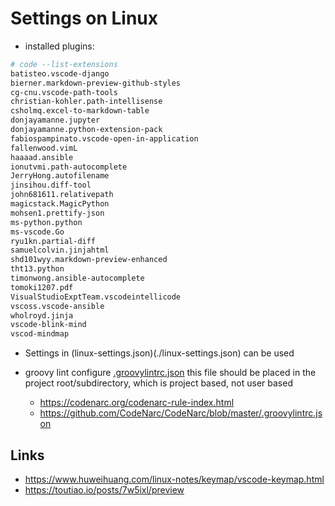 # Settings on Linux

- installed plugins:

```sh
# code --list-extensions
batisteo.vscode-django
bierner.markdown-preview-github-styles
cg-cnu.vscode-path-tools
christian-kohler.path-intellisense
csholmq.excel-to-markdown-table
donjayamanne.jupyter
donjayamanne.python-extension-pack
fabiospampinato.vscode-open-in-application
fallenwood.vimL
haaaad.ansible
ionutvmi.path-autocomplete
JerryHong.autofilename
jinsihou.diff-tool
john681611.relativepath
magicstack.MagicPython
mohsen1.prettify-json
ms-python.python
ms-vscode.Go
ryu1kn.partial-diff
samuelcolvin.jinjahtml
shd101wyy.markdown-preview-enhanced
tht13.python
timonwong.ansible-autocomplete
tomoki1207.pdf
VisualStudioExptTeam.vscodeintellicode
vscoss.vscode-ansible
wholroyd.jinja
vscode-blink-mind
vscod-mindmap
```

- Settings in (linux-settings.json)(./linux-settings.json) can be used

- groovy lint configure [.groovylintrc.json](./.groovylintrc.json)
    this file should be placed in the project root/subdirectory, which is project based, not user based
  - <https://codenarc.org/codenarc-rule-index.html>
  - <https://github.com/CodeNarc/CodeNarc/blob/master/.groovylintrc.json>

## Links

- https://www.huweihuang.com/linux-notes/keymap/vscode-keymap.html
- https://toutiao.io/posts/7w5ixl/preview
